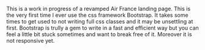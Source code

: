 This is a work in progress of a revamped Air France landing page. This is the very first time I ever use the css framework Bootstrap. It takes some times to get used to not writing full css classes and it may be unsettling at first. Bootstrap is trully a gem to write in a fast and efficient way but you can feel a little bit stuck sometimes and want to break free of it. Moreover it is not responsive yet. 